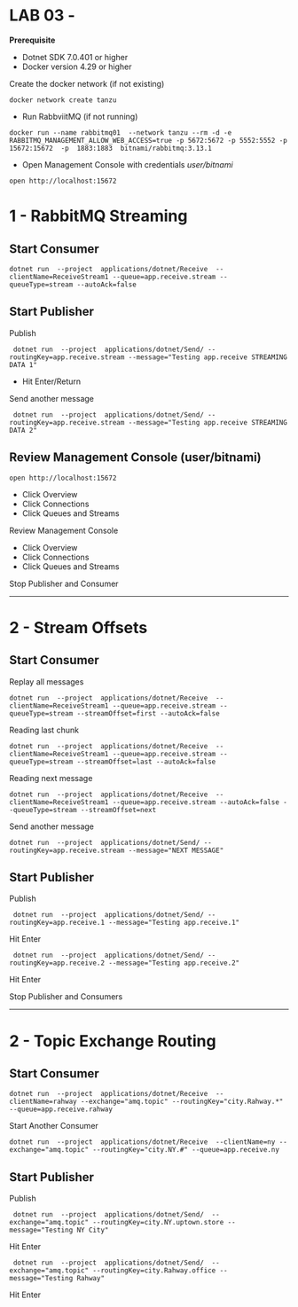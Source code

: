# LAB 03 - 


**Prerequisite**

- Dotnet SDK 7.0.401 or higher
- Docker version 4.29 or higher

Create the docker network (if not existing)
```shell
docker network create tanzu
```

- Run RabbviitMQ (if not running)

```shell
docker run --name rabbitmq01  --network tanzu --rm -d -e RABBITMQ_MANAGEMENT_ALLOW_WEB_ACCESS=true -p 5672:5672 -p 5552:5552 -p 15672:15672  -p  1883:1883  bitnami/rabbitmq:3.13.1 
```
- Open Management Console with credentials *user/bitnami*
```shell
open http://localhost:15672
```

# 1 - RabbitMQ Streaming 

## Start Consumer
```shell
dotnet run  --project  applications/dotnet/Receive  --clientName=ReceiveStream1 --queue=app.receive.stream --queueType=stream --autoAck=false
```


## Start Publisher

Publish

```shell
 dotnet run  --project  applications/dotnet/Send/ --routingKey=app.receive.stream --message="Testing app.receive STREAMING DATA 1"
```

- Hit Enter/Return

Send another message

```shell
 dotnet run  --project  applications/dotnet/Send/ --routingKey=app.receive.stream --message="Testing app.receive STREAMING DATA 2"
```

## Review  Management Console (user/bitnami)

```shell
open http://localhost:15672
```

- Click Overview
- Click Connections
- Click Queues and Streams


Review  Management Console

- Click Overview
- Click Connections
- Click Queues and Streams


Stop Publisher and Consumer

---------------------------
# 2 - Stream Offsets


## Start Consumer

Replay all messages
```shell
dotnet run  --project  applications/dotnet/Receive  --clientName=ReceiveStream1 --queue=app.receive.stream --queueType=stream --streamOffset=first --autoAck=false 
```

Reading last chunk
```shell
dotnet run  --project  applications/dotnet/Receive  --clientName=ReceiveStream1 --queue=app.receive.stream --queueType=stream --streamOffset=last --autoAck=false
```

Reading next message
```shell
dotnet run  --project  applications/dotnet/Receive  --clientName=ReceiveStream1 --queue=app.receive.stream --autoAck=false --queueType=stream --streamOffset=next 
```

Send another message

```shell
dotnet run  --project  applications/dotnet/Send/ --routingKey=app.receive.stream --message="NEXT MESSAGE"
```

## Start Publisher

Publish

```shell
 dotnet run  --project  applications/dotnet/Send/ --routingKey=app.receive.1 --message="Testing app.receive.1"
```
Hit Enter

```shell
 dotnet run  --project  applications/dotnet/Send/ --routingKey=app.receive.2 --message="Testing app.receive.2"
```
Hit Enter


Stop Publisher and Consumers

---------------------------
# 2 - Topic Exchange Routing



## Start Consumer
```shell
dotnet run  --project  applications/dotnet/Receive  --clientName=rahway --exchange="amq.topic" --routingKey="city.Rahway.*" --queue=app.receive.rahway
```
Start Another Consumer
```shell
dotnet run  --project  applications/dotnet/Receive  --clientName=ny --exchange="amq.topic" --routingKey="city.NY.#" --queue=app.receive.ny
```


## Start Publisher

Publish

```shell
 dotnet run  --project  applications/dotnet/Send/  --exchange="amq.topic" --routingKey=city.NY.uptown.store --message="Testing NY City"
```

Hit Enter


```shell
 dotnet run  --project  applications/dotnet/Send/  --exchange="amq.topic" --routingKey=city.Rahway.office --message="Testing Rahway"
```

Hit Enter